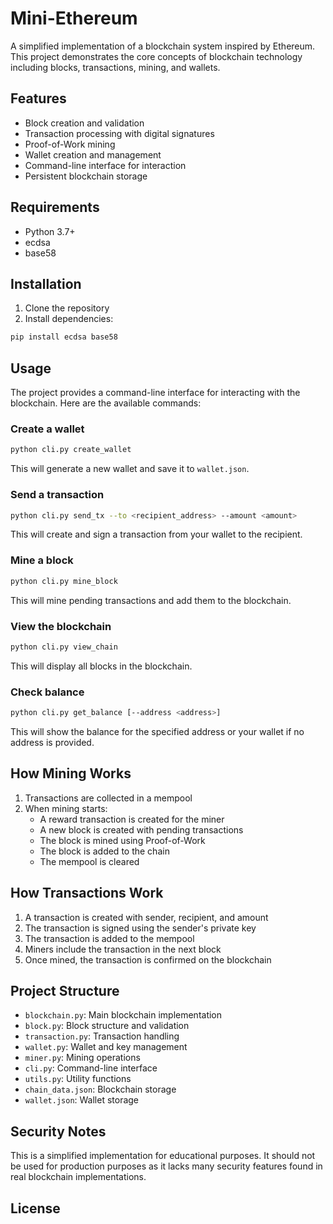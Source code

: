 # Mini-Ethereum

A simplified implementation of a blockchain system inspired by Ethereum. This project demonstrates the core concepts of blockchain technology including blocks, transactions, mining, and wallets.

## Features

- Block creation and validation
- Transaction processing with digital signatures
- Proof-of-Work mining
- Wallet creation and management
- Command-line interface for interaction
- Persistent blockchain storage

## Requirements

- Python 3.7+
- ecdsa
- base58

## Installation

1. Clone the repository
2. Install dependencies:

```bash
pip install ecdsa base58
```

## Usage

The project provides a command-line interface for interacting with the blockchain. Here are the available commands:

### Create a wallet

```bash
python cli.py create_wallet
```

This will generate a new wallet and save it to `wallet.json`.

### Send a transaction

```bash
python cli.py send_tx --to <recipient_address> --amount <amount>
```

This will create and sign a transaction from your wallet to the recipient.

### Mine a block

```bash
python cli.py mine_block
```

This will mine pending transactions and add them to the blockchain.

### View the blockchain

```bash
python cli.py view_chain
```

This will display all blocks in the blockchain.

### Check balance

```bash
python cli.py get_balance [--address <address>]
```

This will show the balance for the specified address or your wallet if no address is provided.

## How Mining Works

1. Transactions are collected in a mempool
2. When mining starts:
   - A reward transaction is created for the miner
   - A new block is created with pending transactions
   - The block is mined using Proof-of-Work
   - The block is added to the chain
   - The mempool is cleared

## How Transactions Work

1. A transaction is created with sender, recipient, and amount
2. The transaction is signed using the sender's private key
3. The transaction is added to the mempool
4. Miners include the transaction in the next block
5. Once mined, the transaction is confirmed on the blockchain

## Project Structure

- `blockchain.py`: Main blockchain implementation
- `block.py`: Block structure and validation
- `transaction.py`: Transaction handling
- `wallet.py`: Wallet and key management
- `miner.py`: Mining operations
- `cli.py`: Command-line interface
- `utils.py`: Utility functions
- `chain_data.json`: Blockchain storage
- `wallet.json`: Wallet storage

## Security Notes

This is a simplified implementation for educational purposes. It should not be used for production purposes as it lacks many security features found in real blockchain implementations.

## License
